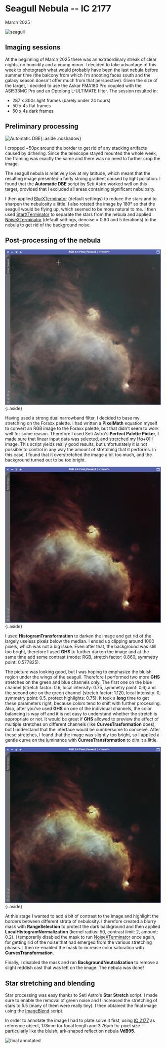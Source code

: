 # Seagull Nebula -- IC 2177

March 2025

![seagull](final.png)

## Imaging sessions

At the beginning of March 2025 there was an extraordinary streak of clear
nights, no humidity and a young moon. I decided to take advantage of this week
to photograph what would probably have been the last nebula before summer time
(the balcony from which I'm shooting faces south and the galaxy season doesn't
offer much from that perspective). Given the size of the target, I decided to
use the Askar FMA180 Pro coupled with the ASI533MC Pro and an Optolong
L-ULTIMATE filter. The session resulted in:

* 287 x 300s light frames (barely under 24 hours)
* 50 x 4s flat frames
* 50 x 4s dark frames

## Preliminary processing

![Automatic DBE](adbe.png){:.aside .noshadow}

I cropped ~50px around the border to get rid of any stacking artifacts caused by
dithering. Since the telescope stayed mounted the whole week, the framing was
exactly the same and there was no need to further crop the image.

The seagull nebula is relatively low at my latitude, which meant that the
resulting image presented a fairly strong gradient caused by light pollution. I
found that the **Automatic DBE** script by Seti Astro worked well on this
target, provided that I excluded all areas containing significant nebulosity.

I then applied [BlurXTerminator] (default settings) to reduce the stars and to
sharpen the nebulosity a little. I also rotated the image by 180° so that the
seagull would be flying up, which seemed to be more natural to me. I then used
[StarXTerminator] to separate the stars from the nebula and applied
[NoiseXTerminator] (default settings, denoise = 0.90 and 5 iterations) to the
nebula to get rid of the background noise.

## Post-processing of the nebula

![Foraxx palette](foraxx.png){:.aside}

Having used a strong dual narrowband filter, I decided to base my stretching on
the Foraxx palette. I had written a **PixelMath** equation myself to convert an
RGB image to the Foraxx palette, but that didn't seem to work well for some
reason. Therefore I used Seti Astro's **Perfect Palette Picker**, I made sure
that linear input data was selected, and stretched my Hα+OIII image. This script
yields really good results, but unfortunately it is not possible to control in
any way the amount of stretching that it performs. In this case, I found that it
overstretched the image a bit too much, and the background turned out to be too
bright.

![stretching](stretching.png){:.aside}

I used **HistogramTransformation** to darken the image and get rid of the
largely useless pixels below the median. I ended up clipping around 1000 pixels,
which was not a big issue. Even after that, the background was still too bright,
therefore I used **GHS** to further darken the image and at the same time add
some contrast (mode: RGB, stretch factor: 0.860, symmetry point: 0.577825).

The picture was looking good, but I was hoping to emphasize the bluish region
under the wings of the seagull. Therefore I performed two more **GHS** stretches
on the green and blue channels only. The first one on the blue channel (stretch
factor: 0.6, local intensity: 0.75, symmetry point: 0.6) and the second one on
the green channel (stretch factor: 1.120, local intensity: 0, symmetry point:
0.5, protect highlights: 0.75). It took a **long** time to get these parameters
right, because colors tend to shift with further processing. Also, after you've
used **GHS** on one of the individual channels, the color balancing is way off
and it is not easy to understand whether the stretch is appropriate or not. It
would be great if **GHS** allowed to preview the effect of multiple stretches on
different channels (like **CurvesTrasformation** does), but I understand that
the interface would be cumbersome to conceive. After these stretches, I found
that the image was slightly too bright, so I applied a gentle curve on the
luminance with **CurvesTransformation** to dim it a little.

![saturation](saturation.png){:.aside}

At this stage I wanted to add a bit of contrast to the image and highlight the
borders between different strata of nebulosity. I therefore created a blurry
mask with **RangeSelection** to protect the dark background and then applied
**LocalHistogramNormalization** (kernel radius: 50, contrast limit: 2, amount:
0.2). I temporarily disabled the mask to run [NoiseXTerminator] once again, for
getting rid of the noise that had emerged from the various stretching phases. I
then re-enabled the mask to increase color saturation with
**CurvesTransformation**.

Finally, I disabled the mask and ran **BackgroundNeutralization** to remove a
slight reddish cast that was left on the image. The nebula was done!

## Star stretching and blending

Star processing was easy thanks to Seti Astro's **Star Stretch** script. I made
sure to enable the removal of green noise and I increased the stretching of
stars to 5.5 (many of them were really tiny). I then obtained the final image
using the [ImageBlend] script.

In order to annotate the image I had to plate solve it first, using [IC
2177](https://en.wikipedia.org/wiki/IC_2177) as reference object, 178mm for
focal length and 3.76μm for pixel size. I particularly like the bluish,
ark-shaped reflection nebula **VdB95**.

![final annotated](final_annotated.png)

[BlurXTerminator]: https://www.rc-astro.com/software/bxt/
[StarXTerminator]: https://www.rc-astro.com/software/sxt/
[NoiseXTerminator]: https://www.rc-astro.com/software/nxt/
[ImageBlend]: https://cosmicphotons.com/scripts/

